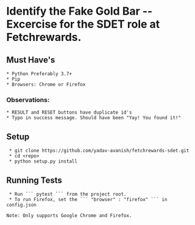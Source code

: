 # Identify the **Fake Gold Bar** -- Excercise for the SDET role at Fetchrewards.

## Must Have's
    * Python Preferably 3.7+
    * Pip
    * Browsers: Chrome or Firefox


### Observations:
    * RESULT and RESET buttons have duplicate id's
    * Typo in success message. Should have been "Yay! You found it!"


## Setup
     * git clone https://github.com/yadav-avanish/fetchrewards-sdet.git
     * cd <repo>
     * python setup.py install

## Running Tests
     * Run ``` pytest ``` from the project root.
     * To run Firefox, set the ``` "browser" : "firefox" ``` in config.json

    Note: Only supports Google Chrome and Firefox.
